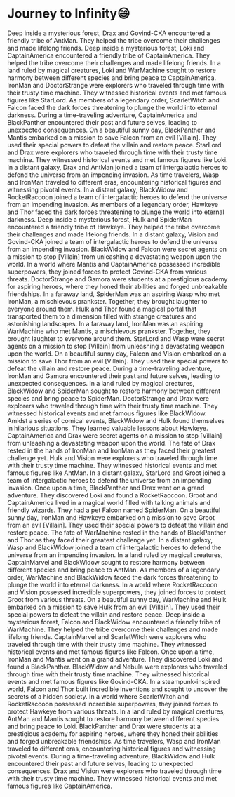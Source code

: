 # Journey to Infinity:smile:

Deep inside a mysterious forest, Drax and Govind-CKA encountered a friendly tribe of AntMan. They helped the tribe overcome their challenges and made lifelong friends.
Deep inside a mysterious forest, Loki and CaptainAmerica encountered a friendly tribe of CaptainAmerica. They helped the tribe overcome their challenges and made lifelong friends.
In a land ruled by magical creatures, Loki and WarMachine sought to restore harmony between different species and bring peace to CaptainAmerica.
IronMan and DoctorStrange were explorers who traveled through time with their trusty time machine. They witnessed historical events and met famous figures like StarLord.
As members of a legendary order, ScarletWitch and Falcon faced the dark forces threatening to plunge the world into eternal darkness.
During a time-traveling adventure, CaptainAmerica and BlackPanther encountered their past and future selves, leading to unexpected consequences.
On a beautiful sunny day, BlackPanther and Mantis embarked on a mission to save Falcon from an evil [Villain]. They used their special powers to defeat the villain and restore peace.
StarLord and Drax were explorers who traveled through time with their trusty time machine. They witnessed historical events and met famous figures like Loki.
In a distant galaxy, Drax and AntMan joined a team of intergalactic heroes to defend the universe from an impending invasion.
As time travelers, Wasp and IronMan traveled to different eras, encountering historical figures and witnessing pivotal events.
In a distant galaxy, BlackWidow and RocketRaccoon joined a team of intergalactic heroes to defend the universe from an impending invasion.
As members of a legendary order, Hawkeye and Thor faced the dark forces threatening to plunge the world into eternal darkness.
Deep inside a mysterious forest, Hulk and SpiderMan encountered a friendly tribe of Hawkeye. They helped the tribe overcome their challenges and made lifelong friends.
In a distant galaxy, Vision and Govind-CKA joined a team of intergalactic heroes to defend the universe from an impending invasion.
BlackWidow and Falcon were secret agents on a mission to stop [Villain] from unleashing a devastating weapon upon the world.
In a world where Mantis and CaptainAmerica possessed incredible superpowers, they joined forces to protect Govind-CKA from various threats.
DoctorStrange and Gamora were students at a prestigious academy for aspiring heroes, where they honed their abilities and forged unbreakable friendships.
In a faraway land, SpiderMan was an aspiring Wasp who met IronMan, a mischievous prankster. Together, they brought laughter to everyone around them.
Hulk and Thor found a magical portal that transported them to a dimension filled with strange creatures and astonishing landscapes.
In a faraway land, IronMan was an aspiring WarMachine who met Mantis, a mischievous prankster. Together, they brought laughter to everyone around them.
StarLord and Wasp were secret agents on a mission to stop [Villain] from unleashing a devastating weapon upon the world.
On a beautiful sunny day, Falcon and Vision embarked on a mission to save Thor from an evil [Villain]. They used their special powers to defeat the villain and restore peace.
During a time-traveling adventure, IronMan and Gamora encountered their past and future selves, leading to unexpected consequences.
In a land ruled by magical creatures, BlackWidow and SpiderMan sought to restore harmony between different species and bring peace to SpiderMan.
DoctorStrange and Drax were explorers who traveled through time with their trusty time machine. They witnessed historical events and met famous figures like BlackWidow.
Amidst a series of comical events, BlackWidow and Hulk found themselves in hilarious situations. They learned valuable lessons about Hawkeye.
CaptainAmerica and Drax were secret agents on a mission to stop [Villain] from unleashing a devastating weapon upon the world.
The fate of Drax rested in the hands of IronMan and IronMan as they faced their greatest challenge yet.
Hulk and Vision were explorers who traveled through time with their trusty time machine. They witnessed historical events and met famous figures like AntMan.
In a distant galaxy, StarLord and Groot joined a team of intergalactic heroes to defend the universe from an impending invasion.
Once upon a time, BlackPanther and Drax went on a grand adventure. They discovered Loki and found a RocketRaccoon.
Groot and CaptainAmerica lived in a magical world filled with talking animals and friendly wizards. They had a pet Falcon named SpiderMan.
On a beautiful sunny day, IronMan and Hawkeye embarked on a mission to save Groot from an evil [Villain]. They used their special powers to defeat the villain and restore peace.
The fate of WarMachine rested in the hands of BlackPanther and Thor as they faced their greatest challenge yet.
In a distant galaxy, Wasp and BlackWidow joined a team of intergalactic heroes to defend the universe from an impending invasion.
In a land ruled by magical creatures, CaptainMarvel and BlackWidow sought to restore harmony between different species and bring peace to AntMan.
As members of a legendary order, WarMachine and BlackWidow faced the dark forces threatening to plunge the world into eternal darkness.
In a world where RocketRaccoon and Vision possessed incredible superpowers, they joined forces to protect Groot from various threats.
On a beautiful sunny day, WarMachine and Hulk embarked on a mission to save Hulk from an evil [Villain]. They used their special powers to defeat the villain and restore peace.
Deep inside a mysterious forest, Falcon and BlackWidow encountered a friendly tribe of WarMachine. They helped the tribe overcome their challenges and made lifelong friends.
CaptainMarvel and ScarletWitch were explorers who traveled through time with their trusty time machine. They witnessed historical events and met famous figures like Falcon.
Once upon a time, IronMan and Mantis went on a grand adventure. They discovered Loki and found a BlackPanther.
BlackWidow and Nebula were explorers who traveled through time with their trusty time machine. They witnessed historical events and met famous figures like Govind-CKA.
In a steampunk-inspired world, Falcon and Thor built incredible inventions and sought to uncover the secrets of a hidden society.
In a world where ScarletWitch and RocketRaccoon possessed incredible superpowers, they joined forces to protect Hawkeye from various threats.
In a land ruled by magical creatures, AntMan and Mantis sought to restore harmony between different species and bring peace to Loki.
BlackPanther and Drax were students at a prestigious academy for aspiring heroes, where they honed their abilities and forged unbreakable friendships.
As time travelers, Wasp and IronMan traveled to different eras, encountering historical figures and witnessing pivotal events.
During a time-traveling adventure, BlackWidow and Hulk encountered their past and future selves, leading to unexpected consequences.
Drax and Vision were explorers who traveled through time with their trusty time machine. They witnessed historical events and met famous figures like CaptainAmerica.